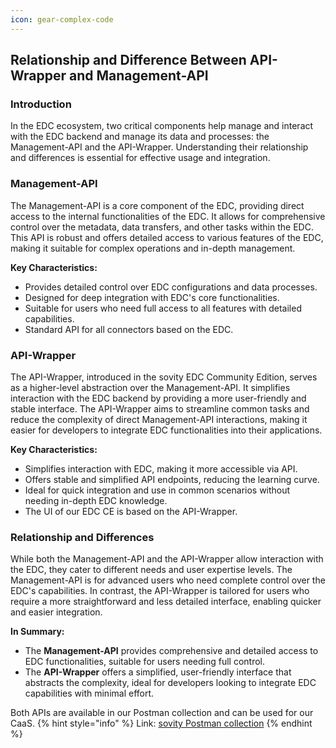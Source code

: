 ```yaml
---
icon: gear-complex-code
---
```


## Relationship and Difference Between API-Wrapper and Management-API

### Introduction

In the EDC ecosystem, two critical components help manage and interact with the EDC backend and manage its data and processes: the Management-API and the API-Wrapper. Understanding their relationship and differences is essential for effective usage and integration.

### Management-API

The Management-API is a core component of the EDC, providing direct access to the internal functionalities of the EDC. It allows for comprehensive control over the metadata, data transfers, and other tasks within the EDC. This API is robust and offers detailed access to various features of the EDC, making it suitable for complex operations and in-depth management.

**Key Characteristics:**
- Provides detailed control over EDC configurations and data processes.
- Designed for deep integration with EDC's core functionalities.
- Suitable for users who need full access to all features with detailed capabilities.
- Standard API for all connectors based on the EDC.

### API-Wrapper

The API-Wrapper, introduced in the sovity EDC Community Edition, serves as a higher-level abstraction over the Management-API. It simplifies interaction with the EDC backend by providing a more user-friendly and stable interface. The API-Wrapper aims to streamline common tasks and reduce the complexity of direct Management-API interactions, making it easier for developers to integrate EDC functionalities into their applications.

**Key Characteristics:**
- Simplifies interaction with EDC, making it more accessible via API.
- Offers stable and simplified API endpoints, reducing the learning curve.
- Ideal for quick integration and use in common scenarios without needing in-depth EDC knowledge.
- The UI of our EDC CE is based on the API-Wrapper.

### Relationship and Differences

While both the Management-API and the API-Wrapper allow interaction with the EDC, they cater to different needs and user expertise levels. The Management-API is for advanced users who need complete control over the EDC's capabilities. In contrast, the API-Wrapper is tailored for users who require a more straightforward and less detailed interface, enabling quicker and easier integration.

**In Summary:**
- The **Management-API** provides comprehensive and detailed access to EDC functionalities, suitable for users needing full control.
- The **API-Wrapper** offers a simplified, user-friendly interface that abstracts the complexity, ideal for developers looking to integrate EDC capabilities with minimal effort.

Both APIs are available in our Postman collection and can be used for our CaaS.
{% hint style="info" %} 
Link: <a href="https://github.com/sovity/edc-ce/blob/main/docs/api/postman_collection.json">sovity Postman collection</a>
{% endhint %}

